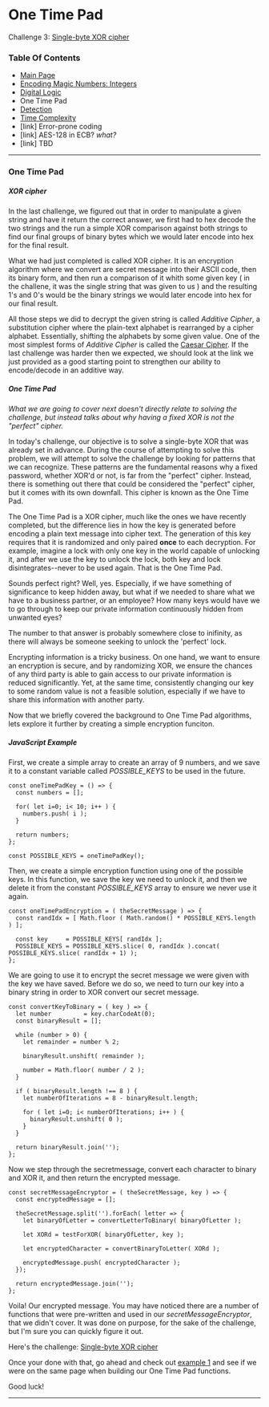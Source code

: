 # One Time Pad
Challenge 3: [Single-byte XOR cipher](https://cryptopals.com/sets/1/challenges/3)

### Table Of Contents
* [Main Page](../)
* [Encoding Magic Numbers: Integers](../problem1/)
* [Digital Logic](../problem2/)
* One Time Pad
* [Detection](../problem4/)
* [Time Complexity](../problem5/)
* [link] Error-prone coding
* [link] AES-128 in ECB? *what?*
* [link] TBD
---
### One Time Pad
##### XOR cipher
In the last challenge, we figured out that in order to manipulate a given string and have it return the correct answer, we first had to hex decode the two strings and the run a simple XOR comparison against both strings to find our final groups of binary bytes which we would later encode into hex for the final result.

What we had just completed is called XOR cipher.  It is an encryption algorithm where we convert are secret message into their ASCII code, then its binary form, and then run a comparison of it whith some given key ( in the challene, it was the single string that was given to us ) and the resulting 1's and 0's would be the binary strings we would later encode into hex for our final result.

All those steps we did to decrypt the given string is called _Additive Cipher_, a substitution cipher where the plain-text alphabet is rearranged by a cipher alphabet.  Essentially, shifting the alphabets by some given value.  One of the most simplest forms of _Additive Cipher_ is called the [Caesar Cipher](https://en.wikipedia.org/wiki/Caesar_cipher).  If the last challenge was harder then we expected, we should look at the link we just provided as a good starting point to strengthen our ability to encode/decode in an additive way.

##### One Time Pad
_What we are going to cover next doesn't directly relate to solving the challenge, but instead talks about why having a fixed XOR is not the "perfect" cipher._

In today's challenge, our objective is to solve a single-byte XOR that was already set in advance.  During the course of attempting to solve this problem, we will attempt to solve the challenge by looking for patterns that we can recognize.  These patterns are the fundamental reasons why a fixed password, whether XOR'd or not, is far from the "perfect" cipher.  Instead, there is something out there that could be considered the "perfect" cipher, but it comes with its own downfall.  This cipher is known as the One Time Pad.

The One Time Pad is a XOR cipher, much like the ones we have recently completed, but the difference lies in how the key is generated before encoding a plain text message into cipher text.  The generation of this key requires that it is randomized and only paired **once** to each decryption.  For example, imagine a lock with only one key in the world capable of unlocking it, and after we use the key to unlock the lock, both key and lock disintegrates--never to be used again.  That is the One Time Pad.

Sounds perfect right?  Well, yes.  Especially, if we have something of significance to keep hidden away, but what if we needed to share what we have to a business partner, or an employee?  How many keys would have we to go through to keep our private information continuously hidden from unwanted eyes?   

The number to that answer is probably somewhere close to inifinity, as there will always be someone seeking to unlock the 'perfect' lock.

Encrypting information is a tricky business.  On one hand, we want to ensure an encryption is secure, and by randomizing XOR, we ensure the chances of any third party is able to gain access to our private information is reduced significantly.  Yet, at the same time, consistently changing our key to some random value is not a feasible solution, especially if we have to share this information with another party.

Now that we briefly covered the background to One Time Pad algorithms, lets explore it further by creating a simple encryption funciton.

##### JavaScript Example
First, we create a simple array to create an array of 9 numbers, and we save it to a constant variable called _POSSIBLE_KEYS_ to be used in the future.
```
const oneTimePadKey = () => {
  const numbers = [];

  for( let i=0; i< 10; i++ ) {
    numbers.push( i );
  }

  return numbers;
};

const POSSIBLE_KEYS = oneTimePadKey();
```

Then, we create a simple encryption function using one of the possible keys.  In this function, we save the key we need to unlock it, and then we delete it from the constant _POSSIBLE_KEYS_ array to ensure we never use it again.
```
const oneTimePadEncryption = ( theSecretMessage ) => {
  const randIdx = [ Math.floor ( Math.random() * POSSIBLE_KEYS.length ) ];

  const key     = POSSIBLE_KEYS[ randIdx ];
  POSSIBLE_KEYS = POSSIBLE_KEYS.slice( 0, randIdx ).concat( POSSIBLE_KEYS.slice( randIdx + 1) );
};
```

We are going to use it to encrypt the secret message we were given with the key we have saved.  Before we do so, we need to turn our key into a binary string in order to XOR convert our secret message.
```
const convertKeyToBinary = ( key ) => {
  let number         = key.charCodeAt(0);
  const binaryResult = [];   

  while (number > 0) {
    let remainder = number % 2;
    
    binaryResult.unshift( remainder );

    number = Math.floor( number / 2 );
  }

  if ( binaryResult.length !== 8 ) {
    let numberOfIterations = 8 - binaryResult.length;

    for ( let i=0; i< numberOfIterations; i++ ) {
      binaryResult.unshift( 0 );
    }
  }

  return binaryResult.join('');
};
```

Now we step through the secretmessage, convert each character to binary and XOR it, and then return the encrypted message.
```
const secretMessageEncryptor = ( theSecretMessage, key ) => {
  const encryptedMessage = [];

  theSecretMessage.split('').forEach( letter => {
    let binaryOfLetter = convertLetterToBinary( binaryOfLetter );

    let XORd = testForXOR( binaryOfLetter, key );

    let encryptedCharacter = convertBinaryToLetter( XORd );

    encryptedMessage.push( encryptedCharacter );
  });

  return encryptedMessage.join('');
};
```

Voila!  Our encrypted message.  You may have noticed there are a number of functions that were pre-written and used in our _secretMessageEncryptor_, that we didn't cover.  It was done on purpose, for the sake of the challenge, but I'm sure you can quickly figure it out.

Here's the challenge: [Single-byte XOR cipher](https://cryptopals.com/sets/1/challenges/3)

Once your done with that, go ahead and check out [example 1](../example1.js) and see if we were on the same page when building our One Time Pad functions.

Good luck!

___